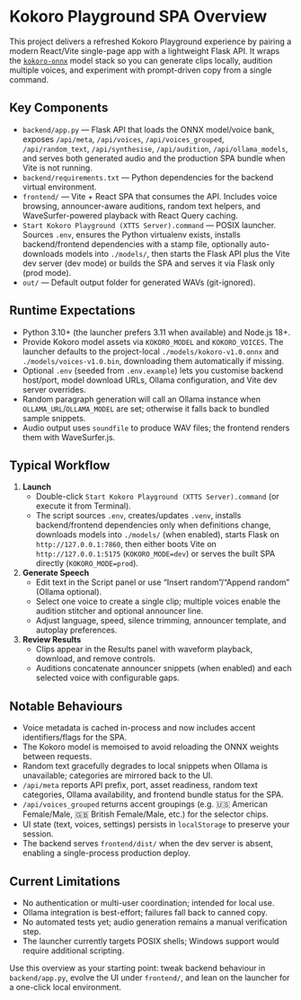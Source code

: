 # Kokoro Playground SPA Overview

This project delivers a refreshed Kokoro Playground experience by pairing a modern React/Vite single-page app with a lightweight Flask API. It wraps the [`kokoro-onnx`](https://pypi.org/project/kokoro-onnx/) model stack so you can generate clips locally, audition multiple voices, and experiment with prompt-driven copy from a single command.

## Key Components
- `backend/app.py` — Flask API that loads the ONNX model/voice bank, exposes `/api/meta`, `/api/voices`, `/api/voices_grouped`, `/api/random_text`, `/api/synthesise`, `/api/audition`, `/api/ollama_models`, and serves both generated audio and the production SPA bundle when Vite is not running.
- `backend/requirements.txt` — Python dependencies for the backend virtual environment.
- `frontend/` — Vite + React SPA that consumes the API. Includes voice browsing, announcer-aware auditions, random text helpers, and WaveSurfer-powered playback with React Query caching.
- `Start Kokoro Playground (XTTS Server).command` — POSIX launcher. Sources `.env`, ensures the Python virtualenv exists, installs backend/frontend dependencies with a stamp file, optionally auto-downloads models into `./models/`, then starts the Flask API plus the Vite dev server (dev mode) or builds the SPA and serves it via Flask only (prod mode).
- `out/` — Default output folder for generated WAVs (git-ignored).

## Runtime Expectations
- Python 3.10+ (the launcher prefers 3.11 when available) and Node.js 18+.
- Provide Kokoro model assets via `KOKORO_MODEL` and `KOKORO_VOICES`. The launcher defaults to the project-local `./models/kokoro-v1.0.onnx` and `./models/voices-v1.0.bin`, downloading them automatically if missing.
- Optional `.env` (seeded from `.env.example`) lets you customise backend host/port, model download URLs, Ollama configuration, and Vite dev server overrides.
- Random paragraph generation will call an Ollama instance when `OLLAMA_URL`/`OLLAMA_MODEL` are set; otherwise it falls back to bundled sample snippets.
- Audio output uses `soundfile` to produce WAV files; the frontend renders them with WaveSurfer.js.

## Typical Workflow
1. **Launch**
   - Double-click `Start Kokoro Playground (XTTS Server).command` (or execute it from Terminal).
   - The script sources `.env`, creates/updates `.venv`, installs backend/frontend dependencies only when definitions change, downloads models into `./models/` (when enabled), starts Flask on `http://127.0.0.1:7860`, then either boots Vite on `http://127.0.0.1:5175` (`KOKORO_MODE=dev`) or serves the built SPA directly (`KOKORO_MODE=prod`).
2. **Generate Speech**
   - Edit text in the Script panel or use “Insert random”/“Append random” (Ollama optional).
   - Select one voice to create a single clip; multiple voices enable the audition stitcher and optional announcer line.
   - Adjust language, speed, silence trimming, announcer template, and autoplay preferences.
3. **Review Results**
   - Clips appear in the Results panel with waveform playback, download, and remove controls.
   - Auditions concatenate announcer snippets (when enabled) and each selected voice with configurable gaps.

## Notable Behaviours
- Voice metadata is cached in-process and now includes accent identifiers/flags for the SPA.
- The Kokoro model is memoised to avoid reloading the ONNX weights between requests.
- Random text gracefully degrades to local snippets when Ollama is unavailable; categories are mirrored back to the UI.
- `/api/meta` reports API prefix, port, asset readiness, random text categories, Ollama availability, and frontend bundle status for the SPA.
- `/api/voices_grouped` returns accent groupings (e.g. 🇺🇸 American Female/Male, 🇬🇧 British Female/Male, etc.) for the selector chips.
- UI state (text, voices, settings) persists in `localStorage` to preserve your session.
- The backend serves `frontend/dist/` when the dev server is absent, enabling a single-process production deploy.

## Current Limitations
- No authentication or multi-user coordination; intended for local use.
- Ollama integration is best-effort; failures fall back to canned copy.
- No automated tests yet; audio generation remains a manual verification step.
- The launcher currently targets POSIX shells; Windows support would require additional scripting.

Use this overview as your starting point: tweak backend behaviour in `backend/app.py`, evolve the UI under `frontend/`, and lean on the launcher for a one-click local environment.

